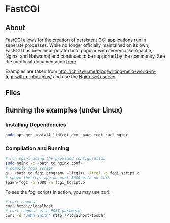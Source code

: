 # FastCGI
## About
[FastCGI](https://en.wikipedia.org/wiki/FastCGI) allows for the creation of persistent CGI applications run in seperate processes. While no longer officially maintained on its own, FastCGI has been incorporated into popular web servers (like Apache, Nginx, and Haiwatha) and continues to be supported by the community. See the unofficial documentation [here](https://fast-cgi.github.io/).

Examples are taken from http://chriswu.me/blog/writing-hello-world-in-fcgi-with-c-plus-plus/ and use the [Nginx web server](https://www.nginx.com/).
## Files

## Running the examples (under Linux)
### Installing Dependencies
```sh
sudo apt-get install libfcgi-dev spawn-fcgi curl nginx
```
### Compilation and Running
```sh
# run nginx using the provided configuration
sudo nginx -c <path to nginx.conf>
# compile fcgi_script
g++ <path to fcgi program> -lfcgi++ -lfcgi -o fcgi_script.o
# spawn the fcgi app on port 8000 with no fork
spawn-fcgi -p 8000 -n fcgi_script.o
```
To see the fcgi scripts in action, you may use curl:
```sh
# curl request
curl http://localhost
# curl request with POST parameter
curl -d "John Smith" http://localhost/foobar
